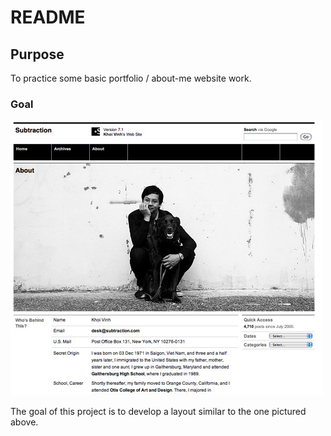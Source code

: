 # README

## Purpose
To practice some basic portfolio / about-me website work.

### Goal
![Alt text](/about_khoi_vinh.jpg?raw=true "Optional Title")

The goal of this project is to develop a layout similar to the one pictured above. 
